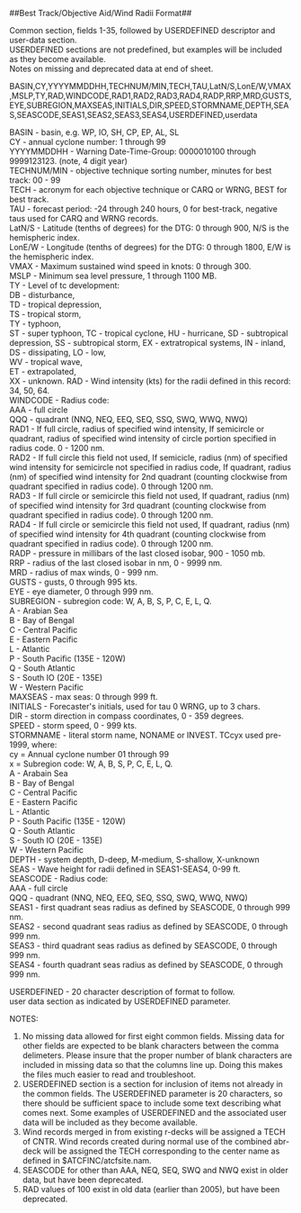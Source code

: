 ##Best Track/Objective Aid/Wind Radii Format##

Common section, fields 1-35, followed by USERDEFINED descriptor and user-data section.  
USERDEFINED sections are not predefined, but examples will be included as they become available.  
Notes on missing and deprecated data at end of sheet.  


BASIN,CY,YYYYMMDDHH,TECHNUM/MIN,TECH,TAU,LatN/S,LonE/W,VMAX,MSLP,TY,RAD,WINDCODE,RAD1,RAD2,RAD3,RAD4,RADP,RRP,MRD,GUSTS,EYE,SUBREGION,MAXSEAS,INITIALS,DIR,SPEED,STORMNAME,DEPTH,SEAS,SEASCODE,SEAS1,SEAS2,SEAS3,SEAS4,USERDEFINED,userdata


BASIN - basin, e.g. WP, IO, SH, CP, EP, AL, SL  
CY - annual cyclone number: 1 through 99  
YYYYMMDDHH - Warning Date-Time-Group: 0000010100 through 9999123123. (note, 4 digit year)  
TECHNUM/MIN - objective technique sorting number, minutes for best track: 00 - 99  
TECH - acronym for each objective technique or CARQ or WRNG, BEST for best track.  
TAU - forecast period: -24 through 240 hours, 0 for best-track, negative taus used for CARQ and WRNG records.  
LatN/S - Latitude (tenths of degrees) for the DTG: 0 through 900, N/S is the hemispheric index.  
LonE/W - Longitude (tenths of degrees) for the DTG: 0 through 1800, E/W is the hemispheric index.   
VMAX - Maximum sustained wind speed in knots: 0 through 300.   
MSLP - Minimum sea level pressure, 1 through 1100 MB.   
TY - Level of tc development:  
DB - disturbance,   
TD - tropical depression,   
TS - tropical storm,  
TY - typhoon,  
ST - super typhoon, 
TC - tropical cyclone, 
HU - hurricane, 
SD - subtropical depression, 
SS - subtropical storm, 
EX - extratropical systems, 
IN - inland, 
DS - dissipating, 
LO - low,  
WV - tropical wave,  
ET - extrapolated,  
XX - unknown. 
RAD - Wind intensity (kts) for the radii defined in this record: 34, 50, 64.  
WINDCODE - Radius code:  
AAA - full circle  
QQQ - quadrant (NNQ, NEQ, EEQ, SEQ, SSQ, SWQ, WWQ, NWQ)  
RAD1 - If full circle, radius of specified wind intensity, If semicircle or quadrant, radius of specified wind  intensity of circle portion specified in radius code. 0 - 1200 nm.  
RAD2 - If full circle this field not used, If semicicle, radius (nm) of specified wind intensity for semicircle not specified in radius code, If quadrant, radius (nm) of specified wind intensity for 2nd quadrant (counting clockwise from quadrant specified in radius code). 0 through 1200 nm.  
RAD3 - If full circle or semicircle this field not used, If quadrant, radius (nm) of specified wind intensity for 3rd quadrant (counting clockwise from quadrant specified in radius code). 0 through 1200 nm.  
RAD4 - If full circle or semicircle this field not used, If quadrant, radius (nm) of specified wind intensity for 4th quadrant (counting clockwise from quadrant specified in radius code). 0 through 1200 nm.  
RADP - pressure in millibars of the last closed isobar, 900 - 1050 mb.  
RRP - radius of the last closed isobar in nm, 0 - 9999 nm.   
MRD - radius of max winds, 0 - 999 nm.  
GUSTS - gusts, 0 through 995 kts.  
EYE - eye diameter, 0 through 999 nm.  
SUBREGION - subregion code: W, A, B, S, P, C, E, L, Q.  
A - Arabian Sea  
B - Bay of Bengal  
C - Central Pacific  
E - Eastern Pacific  
L - Atlantic  
P - South Pacific (135E - 120W)  
Q - South Atlantic  
S - South IO (20E - 135E)  
W - Western Pacific  
MAXSEAS - max seas: 0 through 999 ft.  
INITIALS - Forecaster's initials, used for tau 0 WRNG, up to 3 chars.  
DIR - storm direction in compass coordinates, 0 - 359 degrees.  
SPEED - storm speed, 0 - 999 kts.  
STORMNAME - literal storm name, NONAME or INVEST. TCcyx used pre-1999, where:  
cy = Annual cyclone number 01 through 99  
x = Subregion code: W, A, B, S, P, C, E, L, Q.  
A - Arabain Sea  
B - Bay of Bengal  
C - Central Pacific  
E - Eastern Pacific  
L - Atlantic  
P - South Pacific (135E - 120W)  
Q - South Atlantic  
S - South IO (20E - 135E)  
W - Western Pacific  
DEPTH - system depth, D-deep, M-medium, S-shallow, X-unknown  
SEAS - Wave height for radii defined in SEAS1-SEAS4, 0-99 ft.  
SEASCODE - Radius code:  
AAA - full circle  
QQQ - quadrant (NNQ, NEQ, EEQ, SEQ, SSQ, SWQ, WWQ, NWQ)  
SEAS1 - first quadrant seas radius as defined by SEASCODE, 0 through 999 nm.  
SEAS2 - second quadrant seas radius as defined by SEASCODE, 0 through 999 nm.  
SEAS3 - third quadrant seas radius as defined by SEASCODE, 0 through 999 nm.  
SEAS4 - fourth quadrant seas radius as defined by SEASCODE, 0 through 999 nm.  
  
  
USERDEFINED - 20 character description of format to follow.   
user data section as indicated by USERDEFINED parameter.  
  
  
NOTES:  
1) No missing data allowed for first eight common fields. Missing data for other fields are expected to be blank characters between the comma delimeters. Please insure that the proper number of blank characters are included in missing data so that the columns line up. Doing this makes the files much easier to read and troubleshoot.  
2) USERDEFINED section is a section for inclusion of items not already in the common fields. The USERDEFINED parameter is 20 characters, so there should be sufficient space to include some text describing what comes next. Some examples of USERDEFINED and the associated user data will be included as they become available.  
3) Wind records merged in from existing r-decks will be assigned a TECH of CNTR. Wind records created during normal use of the combined abr-deck will be assigned the TECH corresponding to the center name as defined in $ATCFINC/atcfsite.nam.  
4) SEASCODE for other than AAA, NEQ, SEQ, SWQ and NWQ exist in older data, but have been deprecated.  
5) RAD values of 100 exist in old data (earlier than 2005), but have been deprecated.  

